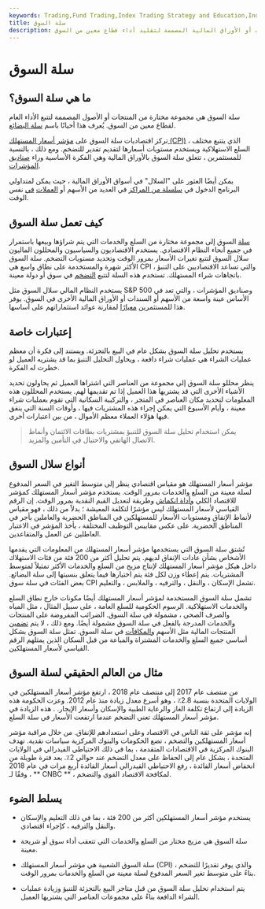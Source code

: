 ```yaml
---
keywords: Trading,Fund Trading,Index Trading Strategy and Education,Index Trading Strategy
title: سلة السوق
description: سلة السوق هي مجموعة فرعية من المنتجات أو الأوراق المالية المصممة لتقليد أداء قطاع معين من السوق.
---
```


# سلة السوق
## ما هي سلة السوق؟

سلة السوق هي مجموعة مختارة من المنتجات أو الأصول المصممة لتتبع الأداء العام لقطاع معين من السوق. يُعرف هذا أحيانًا باسم [سلة البضائع](/basket_of_goods).

تركز اقتصاديات سلة السوق على [مؤشر أسعار المستهلك (CPI)](/consumerpriceindex) ، الذي يتتبع مختلف السلع الاستهلاكية ويستخدم مستويات أسعارها لتقديم تقدير للتضخم. ومع ذلك ، بالنسبة للمستثمرين ، تتعلق سلة السوق بالأوراق المالية وهي الفكرة الأساسية وراء [صناديق المؤشرات](/indexfund).

يمكن أيضًا العثور على "السلال" في أسواق الأوراق المالية ، حيث يمكن لمتداولي البرنامج الدخول في [سلسلة من المراكز](/baskettrade) في العديد من الأسهم أو [العملات](/currencybasket) [في](/currencybasket) نفس الوقت.

## كيف تعمل سلة السوق

[سلة](/basket) السوق إلى مجموعة مختارة من السلع والخدمات التي يتم شراؤها وبيعها باستمرار في جميع أنحاء النظام الاقتصادي. يستخدم الاقتصاديون والسياسيون والمحللون الماليون سلال السوق لتتبع تغيرات الأسعار بمرور الوقت وتحديد مستويات التضخم. سلة السوق الأكثر شهرة والمستخدمة على نطاق واسع هي CPI ، والتي تساعد الاقتصاديين على التنبؤ باتجاهات شراء المستهلك. تستخدم هذه السلة لتتبع [التضخم](/inflation) في سوق أو دولة معينة.

يستخدم النظام المالي سلال السوق مثل S&P 500 وصناديق المؤشرات ، والتي تعد في الأساس عينة واسعة من الأسهم أو السندات أو الأوراق المالية الأخرى في السوق. يوفر هذا للمستثمرين [معيارًا](/benchmark) لمقارنة عوائد استثماراتهم على أساسها.

## إعتبارات خاصة

يستخدم تحليل سلة السوق بشكل عام في البيع بالتجزئة. ويستند إلى فكرة أن معظم عمليات الشراء هي عمليات شراء دافعة ، ويحاول التحليل التنبؤ بما قد يشتريه العميل لو خطرت له الفكرة.

ينظر محللو سلة السوق إلى مجموعة من العناصر التي اشتراها العميل ثم يحاولون تحديد الأشياء الأخرى التي قد يشتريها هذا العميل إذا تم تقديمها لهم. يستخدم المحللون هذه المعلومات لتحديد مكان العناصر في المتجر ، والتركيبة السكانية التي تقوم بعمليات شراء معينة ، وأيام الأسبوع التي يمكن إجراء هذه المشتريات فيها ، وأوقات السنة التي ينفق فيها هؤلاء العملاء معظم الأموال ، من بين اعتبارات أخرى.

> يمكن استخدام تحليل سلة السوق للتنبؤ بمشتريات بطاقات الائتمان وأنماط الاتصال الهاتفي والاحتيال في التأمين والمزيد.

>

## أنواع سلال السوق

مؤشر أسعار المستهلك هو مقياس اقتصادي ينظر إلى متوسط التغير في السعر المدفوع لسلة معينة من السلع والخدمات بمرور الوقت. يستخدم مؤشر أسعار المستهلك كمؤشر للاقتصاد الكلي [وأداة انكماش](/gdppricedeflator) وطريقة لتعديل القيم النقدية بمرور الوقت. إن الرقم القياسي لأسعار المستهلك ليس مؤشرًا لتكلفة المعيشة ؛ بدلاً من ذلك ، فهو مقياس لأنماط الإنفاق ومستويات الأسعار للمستهلكين في المناطق الحضرية والعاملين بأجر في المناطق الحضرية. على عكس مقاييس التوظيف المختلفة ، يأخذ المؤشر في الاعتبار العاطلين عن العمل والمتقاعدين.

تُشتق سلة السوق التي يستخدمها مؤشر أسعار المستهلك من المعلومات التي يقدمها الأشخاص بشأن عادات الإنفاق لديهم. يتم تحليل أكثر من 200 فئة من فئات الاستهلاك داخل هيكل مؤشر أسعار المستهلك لإنتاج مزيج من السلع والخدمات الأكثر تمثيلاً لمتوسط المشتريات. يتم إعطاء وزن لكل فئة يتم اختيارها فيما يتعلق بنسبتها إلى سلة البضائع. بعض الفئات في سلة سوق CPI تشمل الإسكان ، والنقل ، والترفيه ، والملابس ، والتعليم.

تشمل سلة السوق المستخدمة لمؤشر أسعار المستهلك أيضًا مكونات خارج نطاق السلع والخدمات الاستهلاكية. الرسوم الحكومية للسلع العامة ، على سبيل المثال ، مثل المياه والصرف الصحي ، مشمولة في سلة السوق. الضرائب المفروضة على المنتجات والخدمات المدرجة بالفعل في سلة السوق مشمولة أيضًا. ومع ذلك ، لا يتم [تضمين](/bond) المنتجات المالية مثل الأسهم [والمكافآت](/bond) في سلة السوق. تمثل سلة السوق بشكل أساسي جميع السلع والخدمات المشتراة والمباعة من قبل السكان الذين يمثلهم الرقم القياسي لأسعار المستهلكين.

## مثال من العالم الحقيقي لسلة السوق

من منتصف عام 2017 إلى منتصف عام 2018 ، ارتفع مؤشر أسعار المستهلكين في الولايات المتحدة بنسبة 2.8٪ ، وهو أسرع معدل زيادة منذ عام 2012. وعزت الحكومة هذه الزيادة إلى ارتفاع تكلفة الغاز والرعاية الطبية والإسكان وأسعار الإيجار. . هذه الزيادة في مؤشر أسعار المستهلك تعني التضخم عندما ارتفعت الأسعار في سلة السلع.

إنه مؤشر على ثقة الناس في الاقتصاد وعلى استعدادهم للإنفاق. من خلال مراقبة مؤشر أسعار المستهلكين والتضخم ، تضع الحكومات والبنوك المركزية سياسات نقدية. تهدف البنوك المركزية في الاقتصادات المتقدمة ، بما في ذلك الاحتياطي الفيدرالي في الولايات المتحدة ، بشكل عام إلى الحفاظ على معدل التضخم عند حوالي 2٪. بعد فترة طويلة من انخفاض أسعار الفائدة ، رفع الاحتياطي الفيدرالي أسعار الفائدة أربع مرات في عام 2018 ، وفقًا لـ ** CNBC ** ، لمكافحة الاقتصاد القوي والتضخم.

## يسلط الضوء

- يستخدم مؤشر أسعار المستهلكين أكثر من 200 فئة ، بما في ذلك التعليم والإسكان والنقل والترفيه ، كإجراء اقتصادي.

- سلة السوق هي مزيج مختار من السلع والخدمات التي تتعقب أداء سوق أو شريحة معينة.

- سلة السوق الشعبية هي مؤشر أسعار المستهلك (CPI) ، والذي يوفر تقديرًا للتضخم بناءً على متوسط تغير السعر المدفوع لسلة معينة من السلع والخدمات بمرور الوقت.

- يتم استخدام تحليل سلة السوق من قبل متاجر البيع بالتجزئة للتنبؤ وزيادة عمليات الشراء الدافعة بناءً على مجموعات العناصر التي يشتريها العميل.

